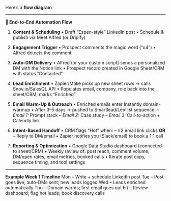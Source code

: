 Here’s a **flow diagram**

---

**🔄 End-to-End Automation Flow**

1. **Content & Scheduling**
   • Draft “Espen-style” LinkedIn post
   • Schedule & publish via Meet Alfred (or Dripify)

2. **Engagement Trigger**
   • Prospect comments the magic word (“o4”)
   • Alfred detects the comment

3. **Auto-DM Delivery**
   • Alfred (or your custom script) sends a personalized DM with the Notion link
   • Prospect record created in Google Sheet/CRM with status “Contacted”

4. **Lead Enrichment**
   • Zapier/Make picks up new sheet rows → calls Snov.io/SalesQL API
   • Populates email, company, role back into the sheet/CRM; marks “Enriched”

5. **Email Warm-Up & Outreach**
   • Enriched emails enter Instantly domain-warmup
   • After 3–5 days → pushed to Smartlead/Lemlist sequence:
   – *Email 1:* Prompt stack
   – *Email 2:* Case study
   – *Email 3:* Call-to-action + Calendly link

6. **Intent-Based Handoff**
   • CRM flags “Hot” when:
   – ≥2 email link clicks **OR**
   – Reply to DM/email
   • Zapier notifies you (Slack/email) to book a 1:1 call

7. **Reporting & Optimization**
   • Google Data Studio dashboard (connected to sheet/CRM)
   • Weekly review of: post reach, comment volume, DM/open rates, email metrics, booked calls
   • Iterate post copy, sequence timing, and tool settings

---

**Example Week 1 Timeline**
Mon – Write + schedule LinkedIn post
Tue – Post goes live; auto-DMs sent; new leads logged
Wed – Leads enriched automatically
Thu – Domain warms; first email goes out
Fri – Review dashboard; flag hot leads; book discovery calls


